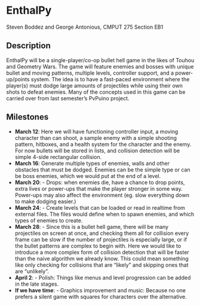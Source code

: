 EnthalPy
========
Steven Boddez and George Antonious, CMPUT 275 Section EB1

Description
-----------
EnthalPy will be a single-player/co-op bullet hell game in the likes of Touhou and Geometry Wars. The game will feature enemies and bosses with unique bullet and moving patterns, multiple levels, controller support, and a power-up/points system. The idea is to have a fast-paced environment where the player(s) must dodge large amounts of projectiles while using their own shots to defeat enemies. Many of the concepts used in this game can be carried over from last semester’s PvPuino project.

Milestones
----------
- **March 12**: Here we will have functioning controller input, a moving character than can shoot, a sample enemy with a simple shooting pattern, hitboxes, and a health system for the character and the enemy. For now bullets will be stored in lists, and collision detection will be simple 4-side rectangular collision.
- **March 16**: Generate multiple types of enemies, walls and other obstacles that must be dodged. Enemies can be the simple type or can be boss enemies, which we would put at the end of a level.
- **March 20**: - Drops: when enemies die, have a chance to drop points, extra lives or power-ups that make the player stronger in some way. Power-ups may also affect the environment (eg. slow everything down to make dodging easier.)
- **March 24**: - Create levels that can be loaded or read in realtime from external files. The files would define when to spawn enemies, and which types of enemies to create.
- **March 28**: - Since this is a bullet hell game, there will be many projectiles on screen at once, and checking them all for collision every frame can be slow if the number of projectiles is especially large, or if the bullet patterns are complex to begin with. Here we would like to introduce a more complex form of collision detection that will be faster than the naive algorithm we already know. This could mean something like only checking for collisions that are “likely” and skipping ones that are “unlikely”.
- **April 2**: - Polish: Things like menus and level progression can be added in the late stages.
- **If we have time**: - Graphics improvement and music: Because no one prefers a silent game with squares for characters over the alternative.